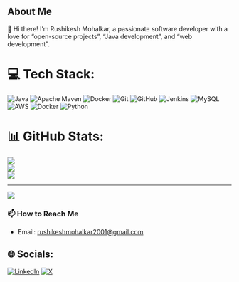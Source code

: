 ## About Me

👋 Hi there! I’m Rushikesh Mohalkar, a passionate software developer with a love for “open-source projects”, “Java development”, and “web development”.

<!--
### 🔭 Current Projects
- **Hotel-Reservation-System**: A Hotel Reservation System that allows users to book rooms, manage reservations, and handle payments. This project involves creating a user-friendly interface, managing databases, and implementing various functionalities like room availability checks, booking confirmations, and payment processing.

### 🌱 Learning
- Currently diving into “React”, “DSA”, and "Spring Boot".
- Exploring “Java development”.

### 💬 Ask Me About
- Java
- Python
- Selenium
- Cucumber
- TestNG
-->
  
# 💻 Tech Stack:
![Java](https://img.shields.io/badge/java-%23ED8B00.svg?style=for-the-badge&logo=openjdk&logoColor=white) ![Apache Maven](https://img.shields.io/badge/Apache%20Maven-C71A36?style=for-the-badge&logo=Apache%20Maven&logoColor=white) ![Docker](https://img.shields.io/badge/docker-%230db7ed.svg?style=for-the-badge&logo=docker&logoColor=white) ![Git](https://img.shields.io/badge/git-%23F05033.svg?style=for-the-badge&logo=git&logoColor=white) ![GitHub](https://img.shields.io/badge/github-%23121011.svg?style=for-the-badge&logo=github&logoColor=white) ![Jenkins](https://img.shields.io/badge/jenkins-%232C5263.svg?style=for-the-badge&logo=jenkins&logoColor=white) ![MySQL](https://img.shields.io/badge/mysql-4479A1.svg?style=for-the-badge&logo=mysql&logoColor=white) ![AWS](https://img.shields.io/badge/AWS-%23FF9900.svg?style=for-the-badge&logo=amazon-aws&logoColor=white) ![Docker](https://img.shields.io/badge/docker-%230db7ed.svg?style=for-the-badge&logo=docker&logoColor=white) ![Python](https://img.shields.io/badge/python-3670A0?style=for-the-badge&logo=python&logoColor=ffdd54)

# 📊 GitHub Stats:
![](https://github-readme-stats.vercel.app/api?username=mohalkarushikesh&theme=dark&hide_border=false&include_all_commits=false&count_private=false)<br/>
![](https://github-readme-streak-stats.herokuapp.com/?user=mohalkarushikesh&theme=dark&hide_border=false)<br/>
![](https://github-readme-stats.vercel.app/api/top-langs/?username=mohalkarushikesh&theme=dark&hide_border=false&include_all_commits=false&count_private=false&layout=compact)

---
[![](https://visitcount.itsvg.in/api?id=mohalkarushikesh&icon=0&color=0)](https://visitcount.itsvg.in)  
### 📫 How to Reach Me
- Email: rushikeshmohalkar2001@gmail.com
  
## 🌐 Socials:
[![LinkedIn](https://img.shields.io/badge/LinkedIn-%230077B5.svg?logo=linkedin&logoColor=white)](https://linkedin.com/in/https://www.linkedin.com/in/rushikesh-mohalkar/) [![X](https://img.shields.io/badge/X-black.svg?logo=X&logoColor=white)](https://x.com/https://x.com/mohalkar_rushi) 
<!--
### ⚡ Fun Fact
- 404 Not Found
-->

<!-- Proudly created with GPRM ( https://gprm.itsvg.in ) -->









